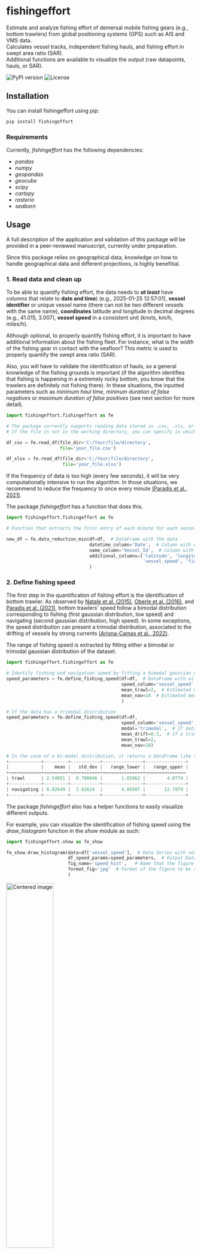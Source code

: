 # fishingeffort

Estimate and analyze fishing effort of demersal mobile fishing gears (e.g., bottom trawlers) from global positioning 
systems (GPS) such as AIS and VMS data.
<br/>Calculates vessel tracks, independent fishing hauls, and fishing effort in swept area ratio (SAR). 
<br/>Additional functions are available to visualize the output (raw datapoints, hauls, or SAR).

![PyPI version](https://img.shields.io/pypi/v/fishingeffort)
![License](https://img.shields.io/pypi/l/fishingeffort)

## Installation

You can install fishingeffort using pip:

```bash
pip install fishingeffort
```

### Requirements
Currently, *fishingeffort* has the following dependencies:
* *pandas*
* *numpy*
* *geopandas*
* *geocube*
* *scipy*
* *cartopy*
* *rasterio*
* *seaborn*

## Usage

A full description of the application and validation of this package will be provided in a peer-reviewed manuscript, currently under preparation.


Since this package relies on geographical data, knowledge on how to handle geographical data and different projections, is highly benefitial.

### 1. Read data and clean up

To be able to quantify fishing effort, the data needs to ***at least*** have columns that relate to **date and time**) 
(e.g., 2025-01-25 12:57:01), **vessel identifier** or unique vessel name (there can not be two different vessels with the same name), 
**coordinates** latitude and longitude in decimal degrees (e.g., 41.015, 3.007), **vessel speed** in a consistent unit (knots, km/h, miles/h). 


Although optional, to properly quantify fishing effort, it is important to have additional information about the fishing fleet.
For instance, what is the *width* of the fishing gear in contact with the seafloor? This metric is used to properly quantify the 
swept area ratio (SAR). 


Also, you will have to validate the identification of hauls, so a general knowledge of the fishing grounds is important 
(if the algorithm identifies that fishing is happening in a extremely rocky bottom, you know that the trawlers are definitely not fishing there).
In these situations, the inputted parameters such as *minimum haul time*, *mininum duration of false negatives* or 
*maximum duration of false positives* (see next section for more detail).

```python
import fishingeffort.fishingeffort as fe

# The package currently supports reading data stored in .csv, .xls, or .xlsx files.
# If the file is not in the working directory, you can specify in which directory to find it.

df_csv = fe.read_df(file_dir='C:/Your/file/directory',
                    file='your_file.csv')

df_xlsx = fe.read_df(file_dir='C:/Your/file/directory',
                     file='your_file.xlsx')
```

If the frequency of data is too high (every few seconds), it will be very computationally intensive to run the algorithm.
In those situations, we recommend to reduce the frequency to once every minute 
[(Paradis et al., 2021)](https://agupubs.onlinelibrary.wiley.com/doi/full/10.1029/2020GL091279). 


The package *fishingeffort* has a function that does this.

````python
import fishingeffort.fishingeffort as fe

# Function that extracts the first entry of each minute for each vessel to make the algorithm less computationally intensive

new_df = fe.data_reduction_min(df=df,  # DataFrame with the data
                               datetime_column='Date',  # Column with date and time. It will be converted to datetime format.
                               name_column='Vessel_Id',  # Column with unique vessel identifier
                               additional_columns=['latitude', 'longitude',  # List of additional columns to be retained
                                                   'vessel_speed', 'fishing_gear', 'LoA']
                               )
````


### 2. Define fishing speed

The first step in the quantification of fishing effort is the identification of bottom trawler. 
As observed by [Natale et al. (2015)](https://journals.plos.org/plosone/article?id=10.1371/journal.pone.0130746), 
[Oberle et al. (2016)](https://www.sciencedirect.com/science/article/pii/S0924796315002328?casa_token=ShbM9hds8ucAAAAA:hE1GE6Cxg72XdBJ5H4vhJAaUJqHEp-KsGavVLrYLZ3I9YqhvzeWBoXVt8AuwVFhopQt6qsMyBZU), 
and [Paradis et al. (2021)](https://agupubs.onlinelibrary.wiley.com/doi/full/10.1029/2020GL091279), 
bottom trawlers' speed follow a bimodal distribution corresponding to fishing (first gaussian distribution, low speed)
and navigating (second gaussian distribution, high speed). In some exceptions, the speed distribution can present a 
trimodal distribution, associated to the drifting of vessels by strong currents [(Arjona-Camas et al., 2022)]().


The range of fishing speed is extracted by fitting either a bimodal or trimodal gaussian distribution of the dataset.

```python
import fishingeffort.fishingeffort as fe

# Identify fishing and navigation speed by fitting a bimodal gaussian distribution (default) to the dataset
speed_parameters = fe.define_fishing_speed(df=df,  # DataFrame with all the data
                                           speed_column='vessel_speed',  # Column name of vessel speed 
                                           mean_trawl=2,  # Estimated mean fishing speed
                                           mean_nav=10  # Estimated mean navigating speed
                                           )

# If the data has a trimodal distribution
speed_parameters = fe.define_fishing_speed(df=df, 
                                           speed_column='vessel_speed', 
                                           modal='trimodal',  # If data has a trimodal distribution, it is defined here
                                           mean_drift=0.5,  # If a trimodal distribution needs to be fitted, provide mean speed of the first distribution
                                           mean_trawl=2, 
                                           mean_nav=10)

# In the case of a bi-modal distribution, it returns a DataFrame like this
+------------+---------+-----------+---------------+---------------+
|            |    mean |   std_dev |   range_lower |   range_upper |
+============+=========+===========+===============+===============
| trawl      | 2.54851 |  0.780046 |       1.01962 |        4.0774 |
+------------+---------+-----------+---------------+---------------+
| navigating | 8.82649 |  2.02624  |       4.85507 |       12.7979 |
+------------+---------+-----------+---------------+---------------+
```

The package *fishingeffort* also has a helper functions to easily visualize different outputs.


For example, you can visualize the identification of fishing speed using the *draw_histogram* function in the *show* module as such:

```python
import fishingeffort.show as fe_show

fe_show.draw_histogram(data=df['vessel_speed'],  # Data Series with vessel speed
                       df_speed_params=speed_parameters,  # Output DataFrame of the define_fishing_speed function
                       fig_name='speed_hist',   # Name that the figure will be stored as (optional)
                       format_fig='jpg'  # Format of the figure to be stored in
                       )
```
<img src="figures/speed_hist.jpg" width="50%" alt="Centered image">

### 3. Identify demersal fishing activity based on fishing speed

Simply filtering datapoints based on speed can lead to ***false-positives***, when fishing vessels are moving at 
fishing speeds, but they are actually not fishing (e.g., pulling up the net while drifting at the same fishing speed), 
or ***false-negatives*** when vessels are fishing at anomalous speeds for a few minutes due to specific conditions 
(e.g., trawlers reduce their speed when fishing downslope in order to keep the gear on the seafloor).

To account for this, a tolerance of the maximum duration of false-positives and false-negatives is set:
* If the vessel presents consecutive fishing speeds that ***last less than the maximum duration of false-positives***, 
it is considered that the vessel was not fishing and the vessel was moving at fishing speed while not fishing
(it was a false-positive). 
* If the vessel presents consecutive fishing speeds that ***last less than the maximum duration of false-negatives***, 
and this occurs before and after the vessel is actually moving at fishing speeds 
(the vessel is moving at fishing speeds and for a short period of time it stops moving a fishing speed), 
it is considered that the vessel is actually fishing at these anomalous speeds (it was a false-negative).

After accounting for false-positives and false-negatives, the identification of a fishing trip, or a fishing haul, 
is determined when a vessel has consecutive entries at fishing speeds for a minimum duration (*min_haul*). For example, 
many bottom trawlers maintain their nets on the seafloor for at least one hour. Hence, a vessel needs to have 
consecutive entries that last at least one hour for it to be considered a haul.

Finally, vessel positioning may be missing for a specific time, but this does not necessarily imply that the haul has ended.
This is accounted for by establishing a tolerance time (*turn_off_time*) where this gap of data is simply ignored. 
For instance, there may be a gap of data that lasts 30 mins, but it should not be considered as the end of a haul.

Hauls are automatically separated based on day (the same haul can not occur in two different days) and vessel 
(consecutive entries are assessed for each vessel independently).

This leads to four important parameters:
* min_haul = Minimum haul duration in minutes
* max_duration_false_positive = Maximum duration in minutes that a vessel is *not* fishing but still moving at fishing speed
* max_duration_false_negative = Maximum duration in minutes that a vessel is fishing but not at the specified fishing speed.
* turn_off_time = Maximum time in minutes where a gap of data is ignored.

```python
import fishingeffort.fishingeffort as fe

# Function that identifies if a vessel if fishing based on the criteria described above.

df_out, cnt = fe.identify_fishing(df=df,  # DataFrame with the data
                                  datetime_column='Date',  # Column with date and time. It will be converted to datetime format.
                                  name_column='Vessel_Id',  # Column with unique vessel identifier.
                                  speed_column='vessel_speed',  # Column with vessel speed.
                                  min_trawl_speed=1.02,  # Minimum fishing speed, as defined from the previous criteria
                                  max_trawl_speed=4.08,  # Maximum fishing speed, as defined from the previous criteria
                                  min_nav_speed=4.86,  # Minimum navigating speed, as defined from the previous criteria
                                  max_duration_false_positive=15,  # Maximum duration (mins) before the data is considered to be false-positive
                                  max_duration_false_negative=5,  # Maximum duration (mins) before the data is considered to be false-negative
                                  min_haul=60,  # Minimum duration (mins) of a fishing haul
                                  turn_off_time=30,  # Maximum time (mins) where a gap of data is ignored
                                  remove_no_hauls=False,  # Boolean to determine whether the output DataFrame should remove entries that are
                                  # not considered fishing (True) or if these entries should be kept (False)
                                  date_format="%d-%m-%y %H:$M"  # Date-time format. See datetime.strftime() codes
                                  )

# This function returns a DataFrame (df) with an additional column "Haul id" which is an identifier of all the unique hauls 
# detected in this dataset, as well as the total number of hauls detected (cnt).
```

Determining these parameters is crucial to properly identify fishing effort. 
General knowledge of the fishing activity is important to determine if these four parameters are correct. 
Luckily, the package *fishingeffort* also has helper functions to easily visualize the output.

```python
import fishingeffort.show as fe_show

# Function that iteratively plots vessel positioning, randomly choosing a vessel and day.
fe_show.fishing_identification_check(df=df_out,  # Output DataFrame of identify_fishing() function  
                                     name_column='Vessel_Id',  # Column with unique vessel identifier.
                                     datetime_column='Date',  # Column with date and time. It will be converted to datetime format.
                                     latitude='lat',  # Column with latitude
                                     longitude='lon',  # Column with longitude
                                     input_crs='epsg:4326',  # Input coordinate system of coordinates. Defaults to WGS 84.
                                     n_fig=9,  # Number of subplots to generate.
                                     fig_name='parameter_evaluation',  # Name of output figure and figure format.
                                     format_fig='jpg'
                                     )
```
<img src="figures/parameter_evaluation.jpg" width="75%" alt="Centered image">

Note that for Vessel 224087460 on January 2 and on January 3, consecutive entries of *True* trawling 
events are interrupted by *False* trawling events.
Since trawlers seldomly stop fishing for such a short period, this most probably indicates that it's a ***false-negative***, 
the vessel was actually fishing but it was classified as non-fishing.
In addition, no fishing trips were identified for Vessel 224566950 on January 2 and for Vessel 224137940 on January 2, 
which probably indicates that the parameters are too strict (e.g., minimum haul is too long).

### 4. Convert point data (geographical positioning) to line data (fishing hauls)

After identifying the vessel positions when fishing is occurring, the data can be transformed into line data by 
connecting the points of the same fishing trip (*Haul id*) identified during the previous step.

This function requires the following parameters:
- df = DataFrame with "Haul id" as a column. It should be the output of the previous function *identify_fishing*
- name_column = Column name of the unique vessel identifier
- latitude = Column name with latitude in decimal degrees (WGS84)
- longitude = Column name with longitude in decimal degrees (WGS84)
- output_crs (optional) = epsg code of the output coordinate reference system, ideally a UTM projection so that the units are in meters (needed to identify fishing effort, next step).
If left blank, it will return a GeoDataFrame in WGS84 coordinate system.
```python
import fishingeffort.fishingeffort as fe

df_hauls = fe.point_to_line(df=df,
                            name_column='Vessel_Id',
                            latitude='latitude', longitude='longitude',
                            output_crs='epsg: 32631')

# If you don't know the UTM zone, it can also be extracted using the following additional function
utm_zone = fe.utm_zone_epsg(df=df, latitude='latitude', longitude='longitude')

# And add it to the previous function
df_hauls = fe.point_to_line(df=df, 
                            name_column='Vessel_Id',
                            latitude='latitude', longitude='longitude',
                            output_crs=utm_zone)
```

### 5. Calculate fishing effort as swept area ratio (SAR)

If you want to convert the hauls (line data) into swept area ratio (raster), this can be done with the *swept_area_ratio* function.

This function requires as an input a GeoDataFrame with *lines* as geometries, such as the output of the *point_to_line* function.
</br>You also need to specify the grid size (the width or height of each grid cell). The units are the same as the input 
Coordinate Reference System, which is why we recommend users to convert to UTM (meters). 
Ideally, you should provide the gear width,
since this is needed to calculate the estimated area impacted by the fishing gear. 
</br>You can optionally also specify the bounds, or outer limits, of the raster if you want to ensure that the raster cells are 
always positioned in the same location, or to ensure that the raster is aligned to another raster. 
</br>The data is then saved in a raster as a GeoTiff (.tif).

```python
import fishingeffort.fishingeffort as fe

fe.swept_area_ratio(grid_size=100, # Since the input Coordinate Reference System is in UTM (meters), 
                    # then the units of the grid size are also in meters. In this case, the output grid size is in 100 x 100 m
                    gdf=df_hauls, # GeoDataFrame of hauls in lines
                    file_name=f'SAR.tif', # Output file name, in .tif
                    gear_width=100, # Width of trawling gear, in the same units of the CRS, in this case meters
                    dir_out='output' # Like the other function, you can specify in which directory to save the data in 
                    )
```

### Additional functions
To facilitate handling of data, there are several additional functions in this package. 

Since data of vessel positioning (GPS points) and hauls (lines) can be quite large, the package has a series of 
functions to save the data.

```python
import fishingeffort.fishingeffort as fe

# If you want to save all the data in a specified format (.csv, .shp, .xlsx, or .xls)
fe.save_all_data(df=df,
                 file_name='VMS_positions',
                 output_type='csv',
                 dir_output='C:/My/Folder'  # Specify which directory to save the data to, if different than the working directory
                 )

# You can also save your files into a shapefile. 
# If the input DataFrame is not a GeoDataFrame, it will be created before saving it as a shapefile. 
# In those situations, the columns for latitude and longitude, as well as the coordinate system, need to be specified 
# if it is a DataFrame. If it is a GeoDataFrame, it will automatically save with its own geometry.
fe.save_all_data(df=df,
                 file_name='VMS_positions',
                 output_type='.shp',
                 latitude='Lat', longitude='Lon',  # Column names of latitude and longitude
                 input_crs='epsg:4326'  # Coordinate system EPSG code (e.g., WGS84)
                 )

# If you have a lot of data, it can also be separated and saved based on year or month
fe.save_all_data_months(df=df_hauls, 
                        datetime_column='Date',
                        dir_output='C:/My/Folder/Monthly_data',  # Since the data is not saved in one file, but is 
                        # instead separated into smaller files per month, if an output directory is not specified, 
                        # all the individual files will be saved in the current working directory. 
                        # The output name of each individual file will be the year and month of the data (e.g., 2019_02.csv)
                        output_type='.csv')

fe.save_all_data_years(df=df_hauls, 
                       datetime_column='Date',
                       dir_output='C:/My/Folder/Monthly_data',  # Since the data is not saved in one file, but is 
                       # instead separated into smaller files per year, if an output directory is not specified, 
                       # all the individual files will be saved in the current working directory. 
                       # The output name of each individual file will be the year of the data (e.g., 2019.csv)
                       output_type='.csv')

```

Likewise, there are functions that reads all the files in one directory and combines them all in one DataFrame.
This function assumes that all the data to be opened in the directory is saved in the same format (they are all .csv, .xlsx, or .shp)
and that they have the same columns, to be able to easily concatenate them.

```python
import fishingeffort.fishingeffort as fe

df = fe.read_all_data(file_dir='C:/My/Folder/Monthly_data',
                      file_type='.csv')
```

There is a function that quickly filters out data based on speed or based on fishing gear.
These functions are simple and are aimed to simplify the task of someone that is not familiar with Python and Pandas.
```python
import fishingeffort.fishingeffort as fe

df = fe.filter_speeds(df=df,
                      speed_column='vessel_speed',  # Column name where the vessel speed is stored
                      min_speed=0, max_speed=20  # Default minimum and maximum speed (in knots)
                      )

df = fe.filter_trawlers(df=df,
                        column_gear='Gear_type',  # Column name where the gear type is stored
                        gear_name='OTB'  # Name of the gear type to filter
                        )
```


## About us

**Author:** Sarah Paradis
<br>
**Cite us:** Proper citation of this package will be coming soon.

## Release History
* 0.1.0 August 2025
  * New release of *fishingeffort*

## License

This project is licensed under the MIT License - see the [LICENSE](LICENSE) file for details.

## Contributing

Contributions are welcome! 
<br>
Please open issues or pull requests on [GitHub](https://github.com/sarah-paradis/fishingeffort/).
<br>
Send an [email](mailto:sparadis@ethz.ch) with questions or any other bugs you encounter.
<br>
